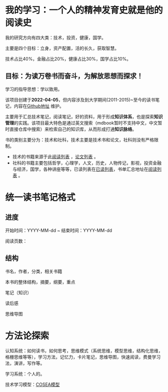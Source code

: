 # 我的学习：一个人的精神发育史就是他的阅读史

我的研究方向有四大类：技术，投资，健康，国学。

主要是四个目标：立身，资产配置，活的长久，获取智慧。

技术占比40%，金融占比20%，健康占比30%，国学占比10%。

## 目标：为读万卷书而奋斗，为解放思想而探求！

学习的指导思想：学以致用。

该项目创建于**2022-04-05**，但内容涉及到大学期间(2011-2015)~至今的读书笔记，内容在[Github地址](https://github.com/xiaozhiliaoo/reading-note) 维护。

主要用于汇总技术笔记，阅读笔记，好的资料，用于形成**知识体系**，也是探索**知识管理**的实践。该项目最大特色是通过英文搜索（mdbook暂时不支持中文，中文暂时直接仓库中搜索）来检索自己的知识库，从而形成打通**知识脉络**。

书的类别主要分为：技术和社科，技术主要是技术书和论文，社科则没有严格限制。

* 技术的书籍来源于此[阅读列表](https://xiaozhiliaoo.github.io/reading-list/) ，[论文列表](https://xiaozhiliaoo.github.io/reading-note/paper/intro.html) 。
* 社科的书籍主要包括哲学，心理学，人文，历史，人物传记，影视，投资金融与经济，国学，各种讲座等等，已读列表在[已读列表]()，书单汇总地址在[阅读列表](https://xiaozhiliaoo.github.io/reading-note/reference/booklist.html) 。

# 统一读书笔记格式

## 进度

开始时间：YYYY-MM-dd ~ 结束时间：YYYY-MM-dd

阅读页数：

## 结构

书名，作者，分类，相关书籍

本书的整体结构，摘要，纲要，重点

笔记（知识）

读后感

思维导图

# 方法论探索

认知系统：如何读书，如何思考，思维模式（系统思维，模型思维，结构化思维，格栅思维等等），学习方法，记忆力，卡片笔记，思维导图，快速阅读，费曼学习法，演讲，写作等。

学习系统：个人的。

技术学习模型：[COSEA模型](https://xiaozhiliaoo.github.io/2022/10/30/system-research-template/)
